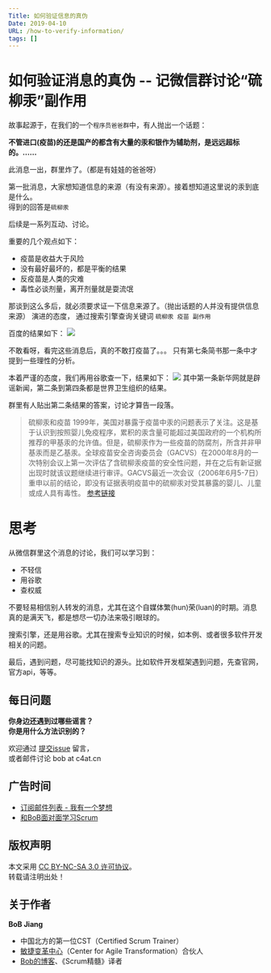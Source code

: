 ```yaml
---
Title: 如何验证信息的真伪
Date: 2019-04-10
URL: /how-to-verify-information/ 
tags: []
---
```


# 如何验证消息的真伪 -- 记微信群讨论“硫柳汞”副作用

故事起源于，在我们的一个`程序员爸爸群`中，有人抛出一个话题：

**不管进口(疫苗)的还是国产的都含有大量的汞和银作为辅助剂，是远远超标的。……**

此消息一出，群里炸了。（都是有娃娃的爸爸呀）

第一批消息，大家想知道信息的来源（有没有来源）。接着想知道这里说的汞到底是什么。  
得到的回答是`硫柳汞`

后续是一系列互动、讨论。

重要的几个观点如下：
- 疫苗是收益大于风险
- 没有最好最坏的，都是平衡的结果
- 反疫苗是人类的灾难
- 毒性必谈剂量，离开剂量就是耍流氓

那谈到这么多后，就必须要求证一下信息来源了。（抛出话题的人并没有提供信息来源）
演进的态度，
通过搜索引擎查询关键词 `硫柳汞 疫苗 副作用`

百度的结果如下：
![](/images/baidu-yimiao.png)

不敢看呀，看完这些消息后，真的不敢打疫苗了。。。
只有第七条简书那一条中才提到一些理性的分析。

本着严谨的态度，我们再用谷歌查一下，结果如下：
![](/images/google-yimiao.png)
其中第一条新华网就是辟谣新闻，第二条到第四条都是世界卫生组织的结果。

群里有人贴出第二条结果的答案，讨论才算告一段落。

> 硫柳汞和疫苗
1999年，美国对暴露于疫苗中汞的问题表示了关注。这是基于认识到按照婴儿免疫程序，累积的汞含量可能超过美国政府的一个机构所推荐的甲基汞的允许值。但是，硫柳汞作为一些疫苗的防腐剂，所含并非甲基汞而是乙基汞。全球疫苗安全咨询委员会（GACVS）在2000年8月的一次特别会议上第一次评估了含硫柳汞疫苗的安全性问题，并在之后有新证据出现时就该议题继续进行审评。GACVS最近一次会议（2006年6月5-7日）重申以前的结论，即没有证据表明疫苗中的硫柳汞对受其暴露的婴儿、儿童或成人具有毒性。
[参考链接](https://www.who.int/vaccine_safety/committee/topics/thiomersal/zh/)

# 思考

从微信群里这个消息的讨论，我们可以学习到：
- 不轻信
- 用谷歌
- 查权威

不要轻易相信别人转发的消息，尤其在这个自媒体繁(hun)荣(luan)的时期。消息真的是满天飞，都是想尽一切办法来吸引眼球的。

搜索引擎，还是用谷歌。尤其在搜索专业知识的时候，如本例、或者很多软件开发相关的问题。

最后，遇到问题，尽可能找知识的源头。比如软件开发框架遇到问题，先查官网，官方api，等等。

## 每日问题

**你身边还遇到过哪些谣言？**  
**你是用什么方法识别的？** 

欢迎通过 [提交issue](https://github.com/bobjiang/bobjiang/issues/new) 留言，  
或者邮件讨论 bob at c4at.cn

## 广告时间

- [订阅邮件列表 - 我有一个梦想](https://tinyletter.com/bobjiang)
- [和BoB面对面学习Scrum](https://appmopev1px9533.h5.xiaoeknow.com/homepage) 

## 版权声明

本文采用 [CC BY-NC-SA 3.0 许可协议](https://creativecommons.org/licenses/by-nc-sa/3.0/deed.zh)。  
转载请注明出处！

## 关于作者

**BoB Jiang**

- 中国北方的第一位CST（Certified Scrum Trainer）  
- [敏捷变革中心](https://www.c4at.cn/)（Center for Agile Transformation）合伙人  
- [Bob的博客](http://www.bobjiang.com)、《Scrum精髓》译者
